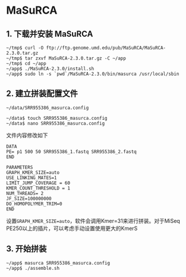 # MaSuRCA

## 1. 下载并安装 MaSuRCA

```
~/tmp$ curl -O ftp://ftp.genome.umd.edu/pub/MaSuRCA/MaSuRCA-2.3.0.tar.gz
~/tmp$ tar zxvf MaSuRCA-2.3.0.tar.gz -C ~/app
~/tmp$ cd ~/app
~/app$ ./MaSuRCA-2.3.0/install.sh
~/app$ sudo ln -s `pwd`/MaSuRCA-2.3.0/bin/masurca /usr/local/sbin
```

## 2. 建立拼装配置文件

`~/data/SRR955386_masurca.config`

```
~/data$ touch SRR955386_masurca.config
~/data$ nano SRR955386_masurca.config
```

文件内容修改如下

```
DATA
PE= p1 500 50 SRR955386_1.fastq SRR955386_2.fastq
END

PARAMETERS
GRAPH_KMER_SIZE=auto
USE_LINKING_MATES=1
LIMIT_JUMP_COVERAGE = 60
KMER_COUNT_THRESHOLD = 1
NUM_THREADS= 2
JF_SIZE=100000000
DO_HOMOPOLYMER_TRIM=0
END
```
设置`GRAPH_KMER_SIZE=auto`，软件会调用Kmer=31来进行拼装。对于MiSeq PE250以上的插片，可以考虑手动设置使用更大的KmerS

## 3. 开始拼装

```
~/app$ masurca SRR955386_masurca.config
~/app$ ./assemble.sh
```
